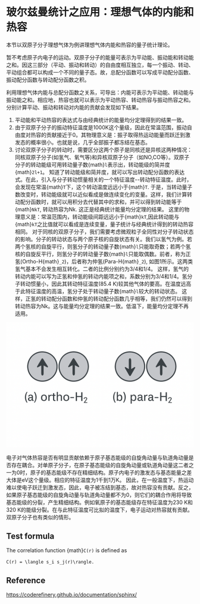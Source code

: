 # 玻尔兹曼统计之应用：理想气体的内能和热容

本节以双原子分子理想气体为例讲理想气体内能和热容的量子统计理论。

暂不考虑原子内电子的运动。双原子分子的能量可表示为平动能、振动能和转动能之和。因这三部分（平动、振动和转动）的自由度相互独立，每一个振动、转动、平动组合都可以构成一个不同的量子态。故，总配分函数可以写成平动配分函数、振动配分函数与转动配分函数之积。

利用理想气体内能与总配分函数之关系，可导出：内能可表示为平动能、转动能与振动能之和。相应地，热容也就可以表示为平动热容、转动热容与振动热容之和。
分别计算平动、振动和转动对内能的贡献会发现如下结果。
1. 平动能和平动热容的表达式与由经典统计的能量均分定理得到的结果一致。
2. 由于双原子分子的振动特征温度是1000K这个量级，因此在常温范围，振动自由度对热容的贡献接近于0。其物理意义是：振子取得热运动能量而跃迁到激发态的概率很小。也就是说，几乎全部振子都冻结在基态。
3. 讨论双原子分子的转动时，需要区分这两个原子是同核还是异核这两种情况：同核双原子分子(如氢气、氧气等)和异核双原子分子（如NO,CO等）。双原子分子的转动能级可用转动量子数{math}`l`表示出，转动能级的简并度{math}`2l+1`。
知道了转动能级和简并度，就可以写出转动配分函数的表达式。在此，引入与分子转动惯量相关的一个特征温度--转动特征温度。此时，会发现在常温{math}`T`下，这个转动温度远远小于{math}`T`. 
于是，当转动量子数改变时，转动能级就可以近似看成是做连续变化的变量。这样，我们计算转动配分函数时，就可以用积分去代替其中的求和，并可以得到转动能等于{math}`NkT`, 转动热容为Nk. 这正是经典统计能量均分定理的结果。 
这里的物理意义是：常温范围内，转动能级间距远远小于{math}`kT`,因此转动能与{math}`kT`之比值就可以看成是连续变量，量子统计与经典统计得到的转动热容相同。
对于同核的双原子分子，我们需要考虑微观粒子全同性对分子转动状态的影响。分子的转动状态与两个原子核的自旋状态有关。我们以氢气为例。若两个氢核的自旋平行，则氢分子的转动量子数{math}`l`只能取奇数；若两个氢核的自旋反平行，则氢分子的转动量子数{math}`l`只能取偶数。前者，称为正氢(Ortho-H{math}`_2`)，后者称为仲氢(Para-H{math}`_2`), 如图1所示。这两类氢气基本不会发生相互转化。二者的比例分别约为3/4和1/4。
这样，氢气的转动内能可以写为正氢和仲氢的转动内能项之和，系数分别为3/4和1/4。氢分子转动惯量小，因此其转动特征温度(85.4 K)较其他气体的要高。在温度远高于此特征温度的高温，氢分子处于转动量子数{math}`l`较大的转动状态。
这样，正氢的转动配分函数和仲氢的转动配分函数几乎相等，我们仍然可以得到转动热容为Nk。这与能量均分定理的结果一致。低温下，能量均分定理不再适用。

![Spin isomer H](../../data/images/spin_isomer_h.png)

电子对气体热容是否有明显贡献依赖于原子基态能级的自旋角动量与轨道角动量是否存在耦合。对单原子分子，在原子基态能级的自旋角动量或轨道角动量这二者之一为0时，原子的基态能级不存在精细结构。原子内电子的激发态与基态能量之差大体是eV这个量级。相应的特征温度为1千到1万K。
因此，在一般温度下，热运动难以使电子跃迁到激发态，因此，电子被冻结到基态，故对热容没有贡献。反之，如果原子基态能级的自旋角动量与轨道角动量都不为0，则它们的耦合作用将导致基态能级的分裂，产生精细结构。例如氧原子的基态能级存在特征温度为230 K和320 K的能级分裂。在与此特征温度可比拟的温度下，电子运动对热容就有贡献。 双原子分子也有类似的情形。

## Test formula
The correlation function {math}`C(r)` is defined as
```{math}
C(r) = \langle s_i s_j(r)\rangle.
```

## Reference 
https://coderefinery.github.io/documentation/sphinx/ 
